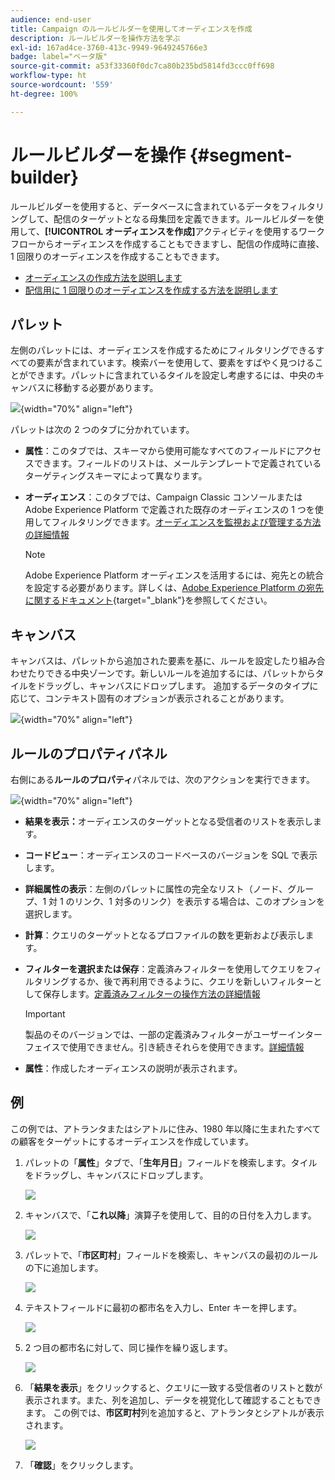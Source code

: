 ```yaml
---
audience: end-user
title: Campaign のルールビルダーを使用してオーディエンスを作成
description: ルールビルダーを操作方法を学ぶ
exl-id: 167ad4ce-3760-413c-9949-9649245766e3
badge: label="ベータ版"
source-git-commit: a53f33360f0dc7ca80b235bd5814fd3ccc0ff698
workflow-type: ht
source-wordcount: '559'
ht-degree: 100%

---
```


# ルールビルダーを操作 {#segment-builder}

ルールビルダーを使用すると、データベースに含まれているデータをフィルタリングして、配信のターゲットとなる母集団を定義できます。ルールビルダーを使用して、**[!UICONTROL オーディエンスを作成]**&#x200B;アクティビティを使用するワークフローからオーディエンスを作成することもできますし、配信の作成時に直接、1 回限りのオーディエンスを作成することもできます。

* [オーディエンスの作成方法を説明します](create-audience.md)
* [配信用に 1 回限りのオーディエンスを作成する方法を説明します](one-time-audience.md)

## パレット

左側のパレットには、オーディエンスを作成するためにフィルタリングできるすべての要素が含まれています。検索バーを使用して、要素をすばやく見つけることができます。パレットに含まれているタイルを設定し考慮するには、中央のキャンバスに移動する必要があります。

![](assets/segment-builder2.png){width="70%" align="left"}

パレットは次の 2 つのタブに分かれています。

* **属性**：このタブでは、スキーマから使用可能なすべてのフィールドにアクセスできます。フィールドのリストは、メールテンプレートで定義されているターゲティングスキーマによって異なります。

* **オーディエンス**：このタブでは、Campaign Classic コンソールまたは Adobe Experience Platform で定義された既存のオーディエンスの 1 つを使用してフィルタリングできます。[オーディエンスを監視および管理する方法の詳細情報](manage-audience.md)

  >[!NOTE]
  >
  >Adobe Experience Platform オーディエンスを活用するには、宛先との統合を設定する必要があります。詳しくは、[Adobe Experience Platform の宛先に関するドキュメント](https://experienceleague.adobe.com/docs/experience-platform/destinations/home.html?lang=ja){target="_blank"}を参照してください。

## キャンバス

キャンバスは、パレットから追加された要素を基に、ルールを設定したり組み合わせたりできる中央ゾーンです。新しいルールを追加するには、パレットからタイルをドラッグし、キャンバスにドロップします。 追加するデータのタイプに応じて、コンテキスト固有のオプションが表示されることがあります。

![](assets/segment-builder4.png){width="70%" align="left"}

## ルールのプロパティパネル

右側にある&#x200B;**ルールのプロパティ**&#x200B;パネルでは、次のアクションを実行できます。

![](assets/segment-builder5.png){width="70%" align="left"}

* **結果を表示：**&#x200B;オーディエンスのターゲットとなる受信者のリストを表示します。
* **コードビュー**：オーディエンスのコードベースのバージョンを SQL で表示します。
* **詳細属性の表示**：左側のパレットに属性の完全なリスト（ノード、グループ、1 対 1 のリンク、1 対多のリンク）を表示する場合は、このオプションを選択します。
* **計算**：クエリのターゲットとなるプロファイルの数を更新および表示します。
* **フィルターを選択または保存**：定義済みフィルターを使用してクエリをフィルタリングするか、後で再利用できるように、クエリを新しいフィルターとして保存します。[定義済みフィルターの操作方法の詳細情報](../get-started/predefined-filters.md)

  >[!IMPORTANT]
  >
  >製品のそのバージョンでは、一部の定義済みフィルターがユーザーインターフェイスで使用できません。引き続きそれらを使用できます。[詳細情報](../get-started/guardrails.md#predefined-filters-filters-guardrails-limitations)

* **属性**：作成したオーディエンスの説明が表示されます。

## 例

この例では、アトランタまたはシアトルに住み、1980 年以降に生まれたすべての顧客をターゲットにするオーディエンスを作成しています。

1. パレットの「**属性**」タブで、「**生年月日**」フィールドを検索します。タイルをドラッグし、キャンバスにドロップします。

   ![](assets/segment-builder6.png)

1. キャンバスで、「**これ以降**」演算子を使用して、目的の日付を入力します。

   ![](assets/segment-builder7.png)

1. パレットで、「**市区町村**」フィールドを検索し、キャンバスの最初のルールの下に追加します。

   ![](assets/segment-builder8.png)

1. テキストフィールドに最初の都市名を入力し、Enter キーを押します。

   ![](assets/segment-builder9.png)

1. 2 つ目の都市名に対して、同じ操作を繰り返します。

   ![](assets/segment-builder10.png)

1. 「**結果を表示**」をクリックすると、クエリに一致する受信者のリストと数が表示されます。また、列を追加し、データを視覚化して確認することもできます。 この例では、**市区町村**&#x200B;列を追加すると、アトランタとシアトルが表示されます。

   ![](assets/segment-builder11.png)

1. 「**確認**」をクリックします。